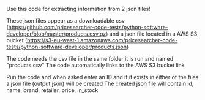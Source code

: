 Use this code for extracting information from 2 json files!

These json files appear as a downloadable csv (https://github.com/pricesearcher-code-tests/python-software-developer/blob/master/products.csv.gz) and a json file located in a AWS S3 bucket (https://s3-eu-west-1.amazonaws.com/pricesearcher-code-tests/python-software-developer/products.json)

The code needs the csv file in the same folder it is run and named "products.csv"
The code automatically links to the AWS S3 bucket link

Run the code and when asked enter an ID and if it exists in either of the files a json file (output.json) will be created
The created json file will contain id, name, brand, retailer, price, in_stock
